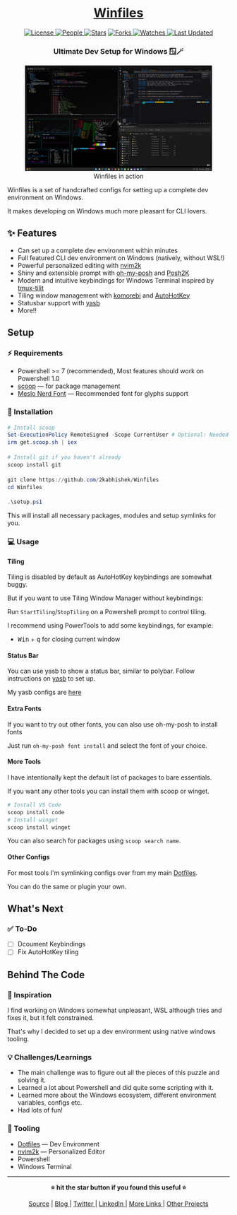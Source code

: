 <div align = "center">

<h1><a href="https://github.com/2kabhishek/Winfiles">Winfiles</a></h1>

<a href="https://github.com/2KAbhishek/Winfiles/blob/main/LICENSE">
<img alt="License" src="https://img.shields.io/github/license/2kabhishek/Winfiles?style=flat&color=eee&label="> </a>

<a href="https://github.com/2KAbhishek/Winfiles/graphs/contributors">
<img alt="People" src="https://img.shields.io/github/contributors/2kabhishek/Winfiles?style=flat&color=ffaaf2&label=People"> </a>

<a href="https://github.com/2KAbhishek/Winfiles/stargazers">
<img alt="Stars" src="https://img.shields.io/github/stars/2kabhishek/Winfiles?style=flat&color=98c379&label=Stars"></a>

<a href="https://github.com/2KAbhishek/Winfiles/network/members">
<img alt="Forks" src="https://img.shields.io/github/forks/2kabhishek/Winfiles?style=flat&color=66a8e0&label=Forks"> </a>

<a href="https://github.com/2KAbhishek/Winfiles/watchers">
<img alt="Watches" src="https://img.shields.io/github/watchers/2kabhishek/Winfiles?style=flat&color=f5d08b&label=Watches"> </a>

<a href="https://github.com/2KAbhishek/Winfiles/pulse">
<img alt="Last Updated" src="https://img.shields.io/github/last-commit/2kabhishek/Winfiles?style=flat&color=e06c75&label="> </a>

<h3>Ultimate Dev Setup for Windows 🪟🪄</h3>

<figure>
  <img src="images/screenshot.png" alt="Winfiles in action">
  <br/>
  <figcaption>Winfiles in action</figcaption>
</figure>

</div>

Winfiles is a set of handcrafted configs for setting up a complete dev environment on Windows.

It makes developing on Windows much more pleasant for CLI lovers.

## ✨ Features

- Can set up a complete dev environment within minutes
- Full featured CLI dev environment on Windows (natively, without WSL!)
- Powerful personalized editing with [nvim2k](https://github.com/2kabhishek/nvim2k)
- Shiny and extensible prompt with [oh-my-posh](https://ohmyposh.dev/) and [Posh2K](https://github.com/2kabhishek/Posh2K)
- Modern and intuitive keybindings for Windows Terminal inspired by [tmux-tilit](https://github.com/2kabhishek/tmux-tilit)
- Tiling window management with [komorebi](https://github.com/LGUG2Z/komorebi) and [AutoHotKey](https://www.autohotkey.com/)
- Statusbar support with [yasb](https://github.com/denBot/yasb)
- More!!

## Setup

### ⚡ Requirements

- Powershell >= 7 (recommended), Most features should work on Powershell 1.0
- [scoop](https://scoop.sh/) — for package management
- [Meslo Nerd Font](https://github.com/ryanoasis/nerd-fonts/blob/master/patched-fonts/Meslo/S-DZ/Regular/complete/Meslo%20LG%20S%20DZ%20Regular%20Nerd%20Font%20Complete.ttf) — Recommended font for glyphs support

### 🚀 Installation

```ps1
# Install scoop
Set-ExecutionPolicy RemoteSigned -Scope CurrentUser # Optional: Needed to run a remote script the first time
irm get.scoop.sh | iex

# Install git if you haven't already
scoop install git

git clone https://github.com/2kabhishek/Winfiles
cd Winfiles

.\setup.ps1
```

This will install all necessary packages, modules and setup symlinks for you.

### 💻 Usage

#### Tiling

Tiling is disabled by default as AutoHotKey keybindings are somewhat buggy.

But if you want to use Tiling Window Manager without keybindings:

Run `StartTiling`/`StopTiling` on a Powershell prompt to control tiling.

I recommend using PowerTools to add some keybindings, for example:

- <kbd>Win</kbd> + <kbd>q</kbd> for closing current window

#### Status Bar

You can use yasb to show a status bar, similar to polybar.
Follow instructions on [yasb](https://github.com/denBot/yasb) to set up.

My yasb configs are [here](https://github.com/2KAbhishek/Winfiles/tree/main/config/yasb)

#### Extra Fonts

If you want to try out other fonts, you can also use oh-my-posh to install fonts

Just run `oh-my-posh font install` and select the font of your choice.

#### More Tools

I have intentionally kept the default list of packages to bare essentials.

If you want any other tools you can install them with scoop or winget.

```ps1
# Install VS Code
scoop install code
# Install winget
scoop install winget
```

You can also search for packages using `scoop search name`.

#### Other Configs

For most tools I'm symlinking configs over from my main [Dotfiles](https://github.com/2kabhishek/Dotfiles).

You can do the same or plugin your own.

## What's Next

### ✅ To-Do

- [ ] Dcoument Keybindings
- [ ] Fix AutoHotKey tiling

## Behind The Code

### 🌈 Inspiration

I find working on Windows somewhat unpleasant, WSL although tries and fixes it, but it felt constrained.

That's why I decided to set up a dev environment using native windows tooling.

### 💡 Challenges/Learnings

- The main challenge was to figure out all the pieces of this puzzle and solving it.
- Learned a lot about Powershell and did quite some scripting with it.
- Learned more about the Windows ecosystem, different environment variables, configs etc.
- Had lots of fun!

### 🧰 Tooling

- [Dotfiles](https://github.com/2kabhishek/Dotfiles) — Dev Environment
- [nvim2k](https://github.com/2kabhishek/nvim2k) — Personalized Editor
- Powershell
- Windows Terminal

<hr>

<div align="center">

<strong>⭐ hit the star button if you found this useful ⭐</strong><br>

<a href="https://github.com/2KAbhishek/Winfiles">Source</a>
| <a href="https://2kabhishek.github.io/blog" target="_blank">Blog </a>
| <a href="https://twitter.com/2kabhishek" target="_blank">Twitter </a>
| <a href="https://linkedin.com/in/2kabhishek" target="_blank">LinkedIn </a>
| <a href="https://2kabhishek.github.io/links" target="_blank">More Links </a>
| <a href="https://2kabhishek.github.io/projects" target="_blank">Other Projects </a>

</div>
